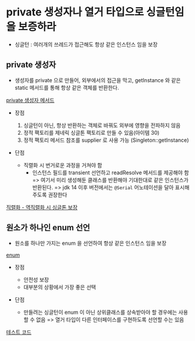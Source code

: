 # private 생성자나 열거 타입으로 싱글턴임을 보증하라
- 싱글턴 : 여러개의 쓰레드가 접근해도 항상 같은 인스턴스 임을 보장

## private 생성자
- 생성자를 private 으로 만들어, 외부에서의 접근을 막고, getInstance 와 같은 static 메서드를 통해 항상 같은 객체를 반환한다.

[private 생성자 메서드](https://github.com/pch8388/study-java-base/blob/master/study-java/src/main/java/base/effective/item3/Singleton.java)

- 장점
  1. 싱글턴이 아닌, 항상 반환하는 객체로 바꿔도 외부에 영향을 전파하지 않음
  2. 정적 팩토리를 제네릭 싱글톤 팩토리로 만들 수 있음(아이템 30)
  3. 정적 팩토리 메서드 참조를 supplier 로 사용 가능 (Singleton::getInstance)
    
- 단점
  - 직렬화 시 번거로운 과정을 거쳐야 함
    - 인스턴스 필드를 transient 선언하고 readResolve 메서드를 제공해야 함 
      => 여기서 미리 생성해둔 클래스를 반환해야 기대한대로 같은 인스턴스가 반환된다.
      => jdk 14 이후 버전에서는 `@Serial` 어노테이션을 달아 표시해주도록 권장한다

[직렬화 - 역직렬화 시 싱글톤 보장](https://github.com/pch8388/study-java-base/blob/master/study-java/src/main/java/base/effective/item3/SerializableSingleton.java)

## 원소가 하나인 enum 선언
- 원소를 하나만 가지는 enum 을 선언하여 항상 같은 인스턴스 임을 보장

[enum](https://github.com/pch8388/study-java-base/blob/master/study-java/src/main/java/base/effective/item3/SingleInstance.java)

- 장점
  - 안전성 보장
  - 대부분의 상황에서 가장 좋은 선택

- 단점
  - 만들려는 싱글턴이 enum 이 아닌 상위클래스를 상속받아야 할 경우에는 사용할 수 없음
    => 열거 타입이 다른 인터페이스를 구현하도록 선언할 수는 있음
    
[테스트 코드](https://github.com/pch8388/study-java-base/blob/master/study-java/src/test/java/base/effective/item3/SingletonTest.java)

